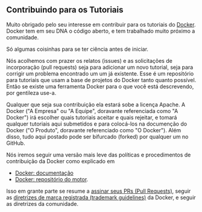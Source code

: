 ## Contribuindo para os Tutoriais ##

Muito obrigado pelo seu interesse em contribuir para os tutoriais do [Docker](https://docker.com). Docker tem em seu DNA o código aberto, e tem trabalhado muito próximo a comunidade.

Só algumas coisinhas para se ter ciência antes de iniciar.

Nós acolhemos com prazer os relatos (issues) e as solicitações de incorporação (pull requests) seja para adicionar um novo tutorial, seja para corrigir um problema encontrado um um já existente. Esse é um repositório para tutoriais que usam a base de projetos do Docker tanto quanto possível. Então se existe uma ferramenta Docker para o que você está descrevendo, por gentileza use-a.

Qualquer que seja sua contribuição ela estará sobe a licença Apache. A Docker ("A Empresa" ou "A Equipe", doravante referenciada como "A Docker") irá escolher quais tutoriais aceitar e quais rejeitar, e tomará qualquer tutoriais aqui submetidos e para colocá-los na documenção do Docker ("O Produto", doravante referenciado como "O Docker"). Além disso, tudo aqui postado pode ser bifurcado (forked) por qualquer um no GitHub.

Nós iremos seguir uma versão mais leve das políticas e procedimentos de contribuição da Docker como explicado em
- [Docker: documentação](https://docs.docker.com)
- [Docker: repositório do motor](https://github.com/docker/docker/blob/master/CONTRIBUTING.md).

Isso em grante parte se resume a [assinar seus PRs (Pull Requests)](https://github.com/docker/docker/blob/master/CONTRIBUTING.md#sign-your-work), seguir as [diretrizes de marca registrada (trademark guidelines)](https://www.docker.com/trademark-guidelines) da Docker, e seguir as diretrizes da comunidade.
